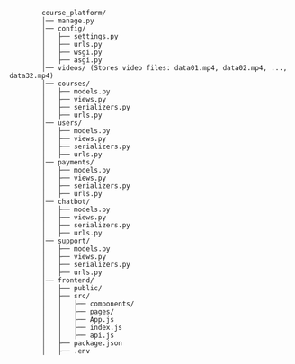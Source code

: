             course_platform/
            │── manage.py
            │── config/
            │   ├── settings.py
            │   ├── urls.py
            │   ├── wsgi.py
            │   ├── asgi.py
            │── videos/ (Stores video files: data01.mp4, data02.mp4, ..., data32.mp4)
            │── courses/
            │   ├── models.py
            │   ├── views.py
            │   ├── serializers.py
            │   ├── urls.py
            │── users/
            │   ├── models.py
            │   ├── views.py
            │   ├── serializers.py
            │   ├── urls.py
            │── payments/
            │   ├── models.py
            │   ├── views.py
            │   ├── serializers.py
            │   ├── urls.py
            │── chatbot/
            │   ├── models.py
            │   ├── views.py
            │   ├── serializers.py
            │   ├── urls.py
            │── support/
            │   ├── models.py
            │   ├── views.py
            │   ├── serializers.py
            │   ├── urls.py
            │── frontend/
            │   ├── public/
            │   ├── src/
            │   │   ├── components/
            │   │   ├── pages/
            │   │   ├── App.js
            │   │   ├── index.js
            │   │   ├── api.js
            │   ├── package.json
            │   ├── .env
        